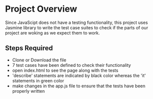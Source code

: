 # Project Overview

Since JavaScipt does not have a testing functionality, this project uses Jasmine library to write the test case suites to check if the parts of our project are woking as we expect them to work.


## Steps Required

- Clone or Download the file
- 7 test cases have been defined to check their functionality
- open index.html to see the page along with the tests
- 'describe' statements are indicated by black color whereas the 'it' statements in green color
- make changes in the app.js file to ensure that the tests have been properly written
